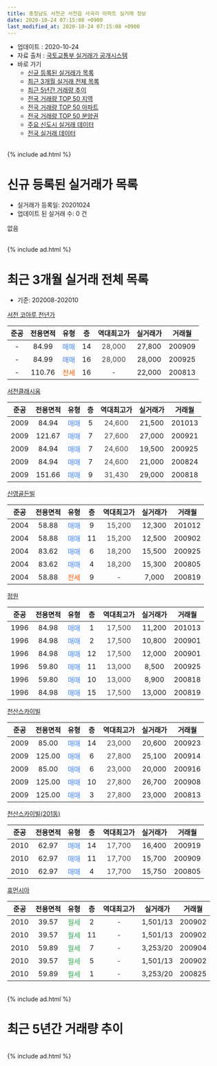 ```yaml
---
title: 충청남도 서천군 서천읍 사곡리 아파트 실거래 정보
date: 2020-10-24 07:15:08 +0900
last_modified_at: 2020-10-24 07:15:08 +0900
---
```


* 업데이트 : 2020-10-24
* 자료 출처 : [국토교통부 실거래가 공개시스템](http://rt.molit.go.kr)
* 바로 가기
    * [신규 등록된 실거래가 목록](#신규-등록된-실거래가-목록)
    * [최근 3개월 실거래 전체 목록](#최근-3개월-실거래-전체-목록)
    * [최근 5년간 거래량 추이](#최근-5년간-거래량-추이)
    * [전국 거래량 TOP 50 지역](https://inasie.github.io/apt-trade-info/최근-3개월-전국에서-가장-거래가-많이-발생한-지역)
    * [전국 거래량 TOP 50 아파트](https://inasie.github.io/apt-trade-info/최근-3개월-전국에서-가장-거래가-많이-발생한-아파트)
    * [전국 거래량 TOP 50 분양권](https://inasie.github.io/apt-trade-info/최근-3개월-전국에서-가장-거래가-많이-발생한-분양권)
    * [주요 신도시 실거래 데이터](https://inasie.github.io/apt-trade-info/주요-신도시)
    * [전국 실거래 데이터](https://inasie.github.io/apt-trade-info/전국)
<br>
{% include ad.html %}
<br>

# 신규 등록된 실거래가 목록
* 실거래가 등록일: 20201024
* 업데이트 된 실거래 수: 0 건

없음

<br>
{% include ad.html %}
<br>

# 최근 3개월 실거래 전체 목록
* 기준: 202008-202010


[서천 코아루 천년가](https://search.naver.com/search.naver?query=%EC%B6%A9%EC%B2%AD%EB%82%A8%EB%8F%84+%EC%84%9C%EC%B2%9C%EA%B5%B0+%EC%84%9C%EC%B2%9C%EC%9D%8D+%EC%82%AC%EA%B3%A1%EB%A6%AC+%EC%84%9C%EC%B2%9C+%EC%BD%94%EC%95%84%EB%A3%A8+%EC%B2%9C%EB%85%84%EA%B0%80)

|준공|전용면적|유형|층|역대최고가|실거래가|거래월|
|:---:|:---:|:---:|:---:|:---:|:---:|:---:|
|-|84.99|<span style="color:#4285f3">매매</span>|14|<span style="color:#444444">28,000</span>|27,800|200909|
|-|84.99|<span style="color:#4285f3">매매</span>|16|<span style="color:#444444">28,000</span>|28,000|200925|
|-|110.76|<span style="color:#ff5a00">전세</span>|16|<span style="color:#444444">-</span>|22,000|200813|

[서천클래시움](https://search.naver.com/search.naver?query=%EC%B6%A9%EC%B2%AD%EB%82%A8%EB%8F%84+%EC%84%9C%EC%B2%9C%EA%B5%B0+%EC%84%9C%EC%B2%9C%EC%9D%8D+%EC%82%AC%EA%B3%A1%EB%A6%AC+%EC%84%9C%EC%B2%9C%ED%81%B4%EB%9E%98%EC%8B%9C%EC%9B%80)

|준공|전용면적|유형|층|역대최고가|실거래가|거래월|
|:---:|:---:|:---:|:---:|:---:|:---:|:---:|
|2009|84.94|<span style="color:#4285f3">매매</span>|5|<span style="color:#444444">24,600</span>|21,500|201013|
|2009|121.67|<span style="color:#4285f3">매매</span>|7|<span style="color:#444444">27,600</span>|27,000|200921|
|2009|84.94|<span style="color:#4285f3">매매</span>|7|<span style="color:#444444">24,600</span>|19,500|200925|
|2009|84.94|<span style="color:#4285f3">매매</span>|7|<span style="color:#444444">24,600</span>|21,000|200824|
|2009|151.66|<span style="color:#4285f3">매매</span>|9|<span style="color:#444444">31,430</span>|29,000|200818|

[신영골든빌](https://search.naver.com/search.naver?query=%EC%B6%A9%EC%B2%AD%EB%82%A8%EB%8F%84+%EC%84%9C%EC%B2%9C%EA%B5%B0+%EC%84%9C%EC%B2%9C%EC%9D%8D+%EC%82%AC%EA%B3%A1%EB%A6%AC+%EC%8B%A0%EC%98%81%EA%B3%A8%EB%93%A0%EB%B9%8C)

|준공|전용면적|유형|층|역대최고가|실거래가|거래월|
|:---:|:---:|:---:|:---:|:---:|:---:|:---:|
|2004|58.88|<span style="color:#4285f3">매매</span>|9|<span style="color:#444444">15,200</span>|12,300|201012|
|2004|58.88|<span style="color:#4285f3">매매</span>|11|<span style="color:#444444">15,200</span>|12,500|200902|
|2004|83.62|<span style="color:#4285f3">매매</span>|6|<span style="color:#444444">18,200</span>|15,500|200925|
|2004|83.62|<span style="color:#4285f3">매매</span>|4|<span style="color:#444444">18,200</span>|15,300|200805|
|2004|58.88|<span style="color:#ff5a00">전세</span>|9|<span style="color:#444444">-</span>|7,000|200819|

[정원](https://search.naver.com/search.naver?query=%EC%B6%A9%EC%B2%AD%EB%82%A8%EB%8F%84+%EC%84%9C%EC%B2%9C%EA%B5%B0+%EC%84%9C%EC%B2%9C%EC%9D%8D+%EC%82%AC%EA%B3%A1%EB%A6%AC+%EC%A0%95%EC%9B%90)

|준공|전용면적|유형|층|역대최고가|실거래가|거래월|
|:---:|:---:|:---:|:---:|:---:|:---:|:---:|
|1996|84.98|<span style="color:#4285f3">매매</span>|1|<span style="color:#444444">17,500</span>|11,200|201013|
|1996|84.98|<span style="color:#4285f3">매매</span>|2|<span style="color:#444444">17,500</span>|10,800|200901|
|1996|84.98|<span style="color:#4285f3">매매</span>|12|<span style="color:#444444">17,500</span>|12,000|200901|
|1996|59.80|<span style="color:#4285f3">매매</span>|11|<span style="color:#444444">13,000</span>|8,500|200925|
|1996|59.80|<span style="color:#4285f3">매매</span>|10|<span style="color:#444444">13,000</span>|8,900|200818|
|1996|84.98|<span style="color:#4285f3">매매</span>|15|<span style="color:#444444">17,500</span>|13,000|200819|

[천산스카이빌](https://search.naver.com/search.naver?query=%EC%B6%A9%EC%B2%AD%EB%82%A8%EB%8F%84+%EC%84%9C%EC%B2%9C%EA%B5%B0+%EC%84%9C%EC%B2%9C%EC%9D%8D+%EC%82%AC%EA%B3%A1%EB%A6%AC+%EC%B2%9C%EC%82%B0%EC%8A%A4%EC%B9%B4%EC%9D%B4%EB%B9%8C)

|준공|전용면적|유형|층|역대최고가|실거래가|거래월|
|:---:|:---:|:---:|:---:|:---:|:---:|:---:|
|2009|85.00|<span style="color:#4285f3">매매</span>|14|<span style="color:#444444">23,000</span>|20,600|200923|
|2009|125.00|<span style="color:#4285f3">매매</span>|6|<span style="color:#444444">27,800</span>|25,100|200914|
|2009|85.00|<span style="color:#4285f3">매매</span>|6|<span style="color:#444444">23,000</span>|20,000|200916|
|2009|125.00|<span style="color:#4285f3">매매</span>|10|<span style="color:#444444">27,800</span>|26,700|200908|
|2009|125.00|<span style="color:#4285f3">매매</span>|3|<span style="color:#444444">27,800</span>|23,000|200813|

[천산스카이빌(201동)](https://search.naver.com/search.naver?query=%EC%B6%A9%EC%B2%AD%EB%82%A8%EB%8F%84+%EC%84%9C%EC%B2%9C%EA%B5%B0+%EC%84%9C%EC%B2%9C%EC%9D%8D+%EC%82%AC%EA%B3%A1%EB%A6%AC+%EC%B2%9C%EC%82%B0%EC%8A%A4%EC%B9%B4%EC%9D%B4%EB%B9%8C%28201%EB%8F%99%29)

|준공|전용면적|유형|층|역대최고가|실거래가|거래월|
|:---:|:---:|:---:|:---:|:---:|:---:|:---:|
|2010|62.97|<span style="color:#4285f3">매매</span>|14|<span style="color:#444444">17,700</span>|16,400|200919|
|2010|62.97|<span style="color:#4285f3">매매</span>|11|<span style="color:#444444">17,700</span>|15,700|200909|
|2010|62.97|<span style="color:#4285f3">매매</span>|4|<span style="color:#444444">17,700</span>|15,750|200805|

[휴먼시아](https://search.naver.com/search.naver?query=%EC%B6%A9%EC%B2%AD%EB%82%A8%EB%8F%84+%EC%84%9C%EC%B2%9C%EA%B5%B0+%EC%84%9C%EC%B2%9C%EC%9D%8D+%EC%82%AC%EA%B3%A1%EB%A6%AC+%ED%9C%B4%EB%A8%BC%EC%8B%9C%EC%95%84)

|준공|전용면적|유형|층|역대최고가|실거래가|거래월|
|:---:|:---:|:---:|:---:|:---:|:---:|:---:|
|2010|39.57|<span style="color:#34a853">월세</span>|2|<span style="color:#444444">-</span>|1,501/13|200902|
|2010|39.57|<span style="color:#34a853">월세</span>|11|<span style="color:#444444">-</span>|1,501/13|200902|
|2010|59.89|<span style="color:#34a853">월세</span>|7|<span style="color:#444444">-</span>|3,253/20|200904|
|2010|39.57|<span style="color:#34a853">월세</span>|5|<span style="color:#444444">-</span>|1,501/13|200902|
|2010|59.89|<span style="color:#34a853">월세</span>|1|<span style="color:#444444">-</span>|3,253/20|200825|


<br>
{% include ad.html %}
<br>

# 최근 5년간 거래량 추이


<div style="width:100%;">
    <canvas id="deal_progress" height="200"></canvas>
</div>

<script>
new Chart(document.getElementById("deal_progress"), {
    type: 'line',
    data: {
        labels: ['201510','201511','201512','201601','201602','201603','201604','201605','201606','201607','201608','201609','201610','201611','201612','201701','201702','201703','201704','201705','201706','201707','201708','201709','201710','201711','201712','201801','201802','201803','201804','201805','201806','201807','201808','201809','201810','201811','201812','201901','201902','201903','201904','201905','201906','201907','201908','201909','201910','201911','201912','202001','202002','202003','202004','202005','202006','202007','202008','202009','202010'],
        datasets: [{
            label: '매매',
            pointRadius: 1,
            data: [8, 9, 14, 7, 9, 11, 9, 5, 4, 3, 7, 4, 1, 1, 3, 3, 5, 5, 3, 1, 10, 2, 2, 0, 4, 5, 6, 4, 2, 5, 3, 1, 5, 4, 4, 2, 3, 6, 2, 3, 4, 7, 3, 3, 2, 3, 2, 1, 9, 18, 14, 6, 10, 11, 4, 4, 10, 10, 7, 15, 3],
            borderColor: "rgba(255, 201, 14, 1)",
            backgroundColor: "rgba(255, 201, 14, 0.5)",
            fill: false,
            lineTension: 0
        },{
            label: '전월세',
            pointRadius: 1,
            data: [0, 2, 1, 2, 1, 3, 6, 2, 1, 4, 0, 8, 1, 1, 0, 3, 2, 0, 1, 0, 1, 0, 1, 0, 0, 1, 0, 1, 0, 4, 2, 1, 0, 0, 1, 1, 0, 0, 2, 1, 0, 2, 0, 1, 0, 1, 2, 2, 1, 8, 6, 7, 7, 5, 3, 4, 4, 2, 3, 4, 0],
            borderColor: "rgba(0, 141, 185, 1)",
            backgroundColor: "rgba(0, 141, 185, 0.5)",
            fill: false,
            lineTension: 0
        }
        ]
    },
    options: {
        responsive: true,
        title: {
            display: false
        },
        tooltips: {
            mode: 'index',
            intersect: false
        },
        hover: {
            mode: 'nearest',
            intersect: true
        },
        scales: {
            xAxes: [{
                display: true,
                scaleLabel: {
                    display: true,
                    labelString: '년/월'
                }
            }],
            yAxes: [{
                display: true,
                ticks: {
                    suggestedMin: 0,
                },
                scaleLabel: {
                    display: true,
                    labelString: '실거래 수'
                }
            }]
        }
    }
});

</script>


<br>
{% include ad.html %}
<br>

